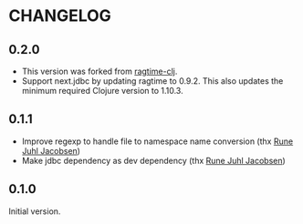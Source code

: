 # CHANGELOG

## 0.2.0

* This version was forked from [ragtime-clj](https://github.com/mariusz-jachimowicz-83/ragtime-clj).
* Support next.jdbc by updating ragtime to 0.9.2. This also updates the minimum required Clojure version to 1.10.3.

## 0.1.1

* Improve regexp to handle file to namespace name conversion (thx [Rune Juhl Jacobsen](https://github.com/runejuhl))
* Make jdbc dependency as dev dependency (thx [Rune Juhl Jacobsen](https://github.com/runejuhl))

## 0.1.0
Initial version.
